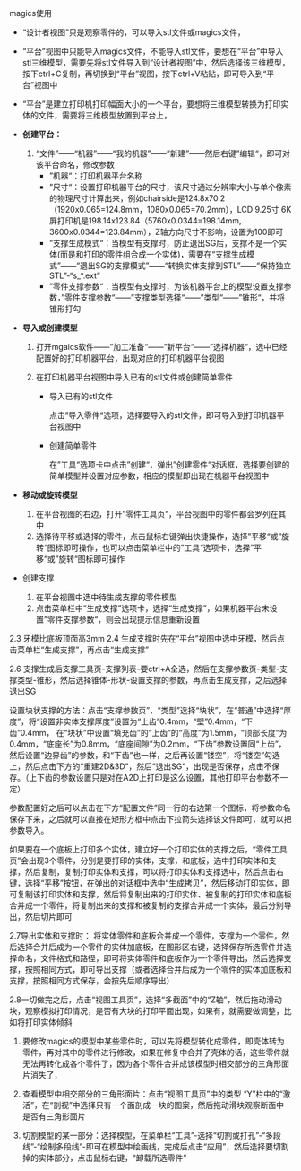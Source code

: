 magics使用

- “设计者视图”只是观察零件的，可以导入stl文件或magics文件，
- “平台”视图中只能导入magics文件，不能导入stl文件，要想在“平台”中导入stl三维模型，需要先将stl文件导入到“设计者视图”中，然后选择该三维模型，按下ctrl+C复制，再切换到“平台”视图，按下ctrl+V粘贴，即可导入到“平台”视图中

- “平台”是建立打印机打印幅面大小的一个平台，要想将三维模型转换为打印实体的文件，需要将三维模型放置到平台上，

- **创建平台：**

  1. “文件”——“机器”——“我的机器”——“新建”——然后右键”编辑“，即可对该平台命名，修改参数
     - ”机器“：打印机器平台名称
     - ”尺寸“：设置打印机器平台的尺寸，该尺寸通过分辨率大小与单个像素的物理尺寸计算出来，例如chairside是124.8x70.2（1920x0.065=124.8mm，1080x0.065=70.2mm），LCD 9.25寸 6K屏打印机是198.14x123.84（5760x0.0344=198.14mm, 3600x0.0344=123.84mm），Z轴方向尺寸不影响，设置为100即可
     - ”支撑生成模式“：当模型有支撑时，防止退出SG后，支撑不是一个实体(而是和打印的零件组合成一个实体)，需要在“支撑生成模式”——“退出SG的支撑模式”——“转换实体支撑到STL”——“保持独立STL”-“s_*.ext”
     - ”零件支撑参数“：当模型有支撑时，为该机器平台上的模型设置支撑参数，”零件支撑参数“——”支撑类型选择“——”类型“——”锥形“，并将锥形打勾

- **导入或创建模型**

  1. 打开mgaics软件——”加工准备“——”新平台“——”选择机器“，选中已经配置好的打印机器平台，出现对应的打印机器平台视图

  2. 在打印机器平台视图中导入已有的stl文件或创建简单零件

     - 导入已有的stl文件

       点击”导入零件“选项，选择要导入的stl文件，即可导入到打印机器平台视图中

     - 创建简单零件

       在”工具“选项卡中点击”创建“，弹出”创建零件“对话框，选择要创建的简单模型并设置对应参数，相应的模型即出现在机器平台视图中

- **移动或旋转模型**

  1. 在平台视图的右边，打开”零件工具页“，平台视图中的零件都会罗列在其中
  2. 选择待平移或选择的零件，点击鼠标右键弹出快捷操作，选择”平移“或”旋转“图标即可操作，也可以点击菜单栏中的”工具“选项卡，选择”平移“或”旋转“图标即可操作

- 创建支撑

  1. 在平台视图中选中待生成支撑的零件模型
  2. 点击菜单栏中“生成支撑”选项卡，选择“生成支撑”，如果机器平台未设置”零件支撑参数“，则会出现提示信息重新设置



2.3 牙模比底板顶面高3mm
 2.4 生成支撑时先在“平台”视图中选中牙模，然后点击菜单栏“生成支撑”，再点击“生成支撑”



 



 2.6 支撑生成后支撑工具页-支撑列表-要ctrl+A全选，然后在支撑参数页-类型-支撑类型-锥形，然后选择锥体-形状-设置支撑的参数，再点击生成支撑，之后选择退出SG

 

设置块状支撑的方法：点击“支撑参数页”，“类型”选择“块状”，在“普通”中选择“厚度”，将“设置非实体支撑厚度”设置为“上齿”0.4mm，“壁”0.4mm，“下齿”0.4mm，
 在“块状”中设置“填充齿”的“上齿”的“高度”为1.5mm，“顶部长度”为0.4mm，“底座长”为0.8mm，“底座间隙”为0.2mm，“下齿”参数设置同“上齿”，然后设置“边界齿”的参数，和“下齿”也一样，之后再设置“镂空”，将“镂空”勾选上，然后点击下方的“重建2D&3D”，然后“退出SG”，出现是否保存，点击不保存。（上下齿的参数设置只是对在A2D上打印是这么设置，其他打印平台参数不一定）

 

参数配置好之后可以点击在下方“配置文件”同一行的右边第一个图标，将参数命名保存下来，之后就可以直接在矩形方框中点击下拉箭头选择该文件即可，就可以把参数导入。

 

如果要在一个底板上打印多个实体，建立好一个打印实体的支撑之后，“零件工具页”会出现3个零件，分别是要打印的实体，支撑，和底板，选中打印实体和支撑，然后复制，复制打印实体和支撑，可以将打印实体和支撑选中，然后点击右键，选择“平移”按钮，在弹出的对话框中选中“生成拷贝”，然后移动打印实体，即可复制该打印实体和支撑，然后将复制出来的打印实体、被复制的打印实体和底板合并成一个零件，将复制出来的支撑和被复制的支撑合并成一个实体，最后分别导出，然后切片即可


 2.7导出实体和支撑时：
 将实体零件和底板合并成一个零件，支撑为一个零件，然后选择合并后成为一个零件的实体加底板，在图形区右键，选择保存所选零件并选择命名，文件格式和路径，即可将实体零件和底板作为一个零件导出，然后选择支撑，按照相同方式，即可导出支撑（或者选择合并后成为一个零件的实体加底板和支撑，按照相同方式保存，会按先后顺序导出）

 

2.8一切做完之后，点击“视图工具页”，选择“多截面”中的“Z轴”，然后拖动滑动块，观察模拟打印情况，是否有大块的打印平面出现，如果有，就需要做调整，比如将打印实体倾斜



1. 要修改magics的模型中某些零件时，可以先将模型转化成零件，即壳体转为零件，再对其中的零件进行修改，如果在修复中合并了壳体的话，这些零件就无法再转化成各个零件了，因为各个零件合并成该模型时相交部分的三角形面片消失了，

2. 查看模型中相交部分的三角形面片：点击“视图工具页”中的类型 “Y”栏中的“激活”，在“剖视”中选择只有一个面剖成一块的图案，然后拖动滑块观察断面中是否有三角形面片

3. 切割模型的某一部分：选择模型，在菜单栏“工具”-选择“切割或打孔”-“多段线”-“绘制多段线”-即可在模型中绘画线，完成后点击“应用”，然后选择要切割掉的实体部分，点击鼠标右键，“卸载所选零件”